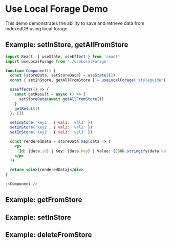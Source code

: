 # Use Local Forage Demo

This demo demonstrates the ability to save and retrieve data from IndexedDB using local forage.

## Example: setInStore, getAllFromStore

```jsx
import React, { useState, useEffect } from 'react'
import useLocalForage from './useLocalForage'

function Component() {
  const [storeData, setStoreData] = useState([])
  const { setInStore, getAllFromStore } = useLocalForage('styleguide')

  useEffect(() => {
    const getResult = async () => {
      setStoreData(await getAllFromStore())
    }
    getResult()
  }, [])

  setInStore('key1', { val1: 'val1' })
  setInStore('key2', { val2: 'val2' })
  setInStore('key3', { val3: 'val3' })

  const renderedData = storeData.map(data => (
    <p>
      Id: {data.id} | Key: {data.key} | Value: {JSON.stringify(data.value)}
    </p>
  ))

  return <div>{renderedData}</div>
}

;<Component />
```

## Example: getFromStore

## Example: setInStore

## Example: deleteFromStore
